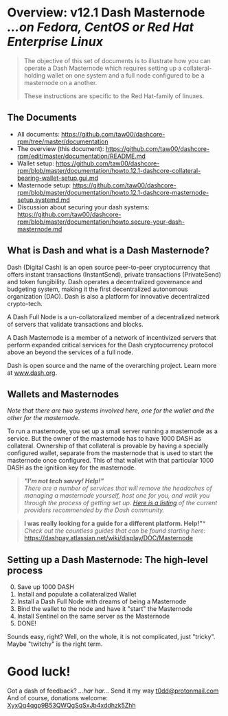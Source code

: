 # Overview: v12.1 Dash Masternode<br />_...on Fedora, CentOS or Red Hat Enterprise Linux_

> The objective of this set of documents is to illustrate how you can operate a Dash Masternode which requires setting up a collateral-holding wallet on one system and a full node configured to be a masternode on a another.
>
> These instructions are specific to the Red Hat-family of linuxes.


## The Documents

* All documents: <https://github.com/taw00/dashcore-rpm/tree/master/documentation>
* The overview (this document): <https://github.com/taw00/dashcore-rpm/edit/master/documentation/README.md>
* Wallet setup: <https://github.com/taw00/dashcore-rpm/blob/master/documentation/howto.12.1-dashcore-collateral-bearing-wallet-setup.gui.md>
* Masternode setup: <https://github.com/taw00/dashcore-rpm/blob/master/documentation/howto.12.1-dashcore-masternode-setup.systemd.md>
* Discussion about securing your dash systems: <https://github.com/taw00/dashcore-rpm/blob/master/documentation/howto.secure-your-dash-masternode.md>


## What is Dash and what is a Dash Masternode?

Dash (Digital Cash) is an open source peer-to-peer cryptocurrency that offers
instant transactions (InstantSend), private transactions (PrivateSend) and token
fungibility. Dash operates a decentralized governance and budgeting system,
making it the first decentralized autonomous organization (DAO). Dash is also a
platform for innovative decentralized crypto-tech.

A Dash Full Node is a un-collatoralized member of a decentralized network of
servers that validate transactions and blocks.

A Dash Masternode is a member of a network of incentivized servers that perform
expanded critical services for the Dash cryptocurrency protocol above an beyond
the services of a full node.

Dash is open source and the name of the overarching project. Learn more
at www.dash.org.


## Wallets and Masternodes

_Note that there are two systems involved here, one for the wallet and the other for the masternode._

To run a masternode, you set up a small server running a masternode as a service. But the owner of the masternode has to have 1000 DASH as collateral. Ownership of that collateral is provable by having a specially configured wallet, separate from the masternode that is used to start the masternode once configured. This of that wallet with that particular 1000 DASH as the ignitiion key for the masternode.

> ***"I'm not tech savvy! Help!"***    
> *There are a number of services that will remove the headaches of managing a  masternode yourself, host one for you, and walk you through the process of  getting set up. [Here is a listing](ttps://dashpay.atlassian.net/wiki/pages/viewpage.action?pageId=1867885) of the current providers recommended by the Dash community.*

> **I was really looking for a guide for a different platform. Help!"***    
> *Check out the countless guides that can be found starting here:* https://dashpay.atlassian.net/wiki/display/DOC/Masternode


## Setting up a Dash Masternode: The high-level process

0. Save up 1000 DASH
1. Install and populate a collateralized Wallet
2. Install a Dash Full Node with dreams of being a Masternode
3. Bind the wallet to the node and have it "start" the Masternode
4. Install Sentinel on the same server as the Masternode
5. DONE!

Sounds easy, right? Well, on the whole, it is not complicated, just "tricky". Maybe "twitchy" is the right term.

# Good luck!

Got a dash of feedback? *...har har...* Send it my way <t0dd@protonmail.com>    
And of course, donations welcome: <a href="dash:XyxQq4qgp9B53QWQgSqSxJb4xddhzk5Zhh">XyxQq4qgp9B53QWQgSqSxJb4xddhzk5Zhh</a>
